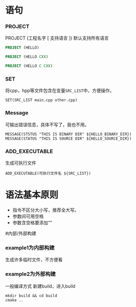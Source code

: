 # 语句
### PROJECT
PROJECT (工程名字 [ 支持语言 ])  默认支持所有语言


```cmake
PROJECT (HELLO)

PROJECT (HELLO CXX)

PROJECT (HELLO C CXX)
```

### SET
将cpp，hpp等文件包含在变量`SRC_LIST`中，方便操作。
```
SET(SRC_LIST main.cpp other.cpp)
```

### Message
可输出错误信息，具体不写了，我也不用。
```
MESSAGE(STSTUS "THIS IS BINARY DIR" ${HELLO_BINARY_DIR})
MESSAGE(STATUS "THIS IS SOURCE DIR" ${HELLO_SOURCE_DIR})
```
### ADD_EXECUTABLE
生成可执行文件
```
ADD_EXECUTABLE(可执行文件名 ${SRC_LIST})
```
# 语法基本原则
- 指令不区分大小写，推荐全大写。
- 参数间可用空格
- 参数含空格要添加“”

#内部/外部构建
### example1为内部构建
生成许多临时文件，不方便看
### example2为外部构建
一般编译方式
新建build，进入build
```
mkdir build && cd build
cmake ..
```
